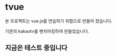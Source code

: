 tvue
=============

본 프로젝트는 vue.js를 연습하기 위함으로 만들어 졌습니다.

기존의 kakaotv를 벤치마킹하여 만들었습니다.

지금은 테스트 중입니다
-------------